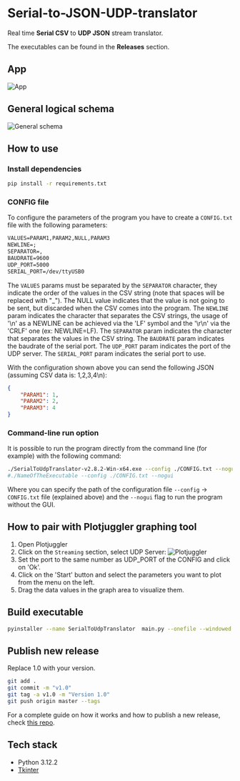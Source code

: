 # Serial-to-JSON-UDP-translator
Real time **Serial CSV** to **UDP JSON** stream translator.

The executables can be found in the **Releases** section.

## App
![App](img/app.png)

## General logical schema
![General schema](img/general-schema.png)

## How to use
### Install dependencies
```bash
pip install -r requirements.txt
```

### CONFIG file
To configure the parameters of the program you have to create a `CONFIG.txt` file with the following parameters:
```txt
VALUES=PARAM1,PARAM2,NULL,PARAM3
NEWLINE=;
SEPARATOR=,
BAUDRATE=9600
UDP_PORT=5000
SERIAL_PORT=/dev/ttyUSB0
```
The `VALUES` params must be separated by the `SEPARATOR` character, they indicate the order of the values in the CSV string (note that spaces will be replaced with "_"). The NULL value indicates that the value is not going to be sent, but discarded when the CSV comes into the program. The `NEWLINE` param indicates the character that separates the CSV strings, the usage of '\n' as a NEWLINE can be achieved via the 'LF' symbol and the '\r\n' via the 'CRLF' one (ex: NEWLINE=LF). The `SEPARATOR` param indicates the character that separates the values in the CSV string. The `BAUDRATE` param indicates the baudrate of the serial port. The `UDP_PORT` param indicates the port of the UDP server. The `SERIAL_PORT` param indicates the serial port to use.

With the configuration shown above you can send the following JSON (assuming CSV data is: 1,2,3,4\n):
```json
{
    "PARAM1": 1,
    "PARAM2": 2,
    "PARAM3": 4
}
```

### Command-line run option
It is possible to run the program directly from the command line (for example) with the following command:
```bash
./SerialToUdpTranslator-v2.8.2-Win-x64.exe --config ./CONFIG.txt --nogui
#./NameOfTheExecutable --config ./CONFIG.txt --nogui
```
Where you can specify the path of the configuration file `--config` -> `CONFIG.txt` file (explained above) and the `--nogui` flag to run the program without the GUI.

## How to pair with Plotjuggler graphing tool
1. Open Plotjuggler
2. Click on the `Streaming` section, select UDP Server:
![Plotjuggler](img/plotjuggler.png)
3. Set the port to the same number as UDP_PORT of the CONFIG and click on 'Ok'.
4. Click on the 'Start' button and select the parameters you want to plot from the menu on the left.
5. Drag the data values in the graph area to visualize them.

## Build executable
```bash
pyinstaller --name SerialToUdpTranslator  main.py --onefile --windowed
```

## Publish new release
Replace 1.0 with your version.
```bash
git add .         
git commit -m "v1.0"  
git tag -a v1.0 -m "Version 1.0"      
git push origin master --tags   
```   
For a complete guide on how it works and how to publish a new release, check [this repo](https://github.com/Paolo-Beci/pyinstaller-all-os-gh-action).

## Tech stack
- Python 3.12.2
- [Tkinter](https://docs.python.org/3/library/tkinter.html)